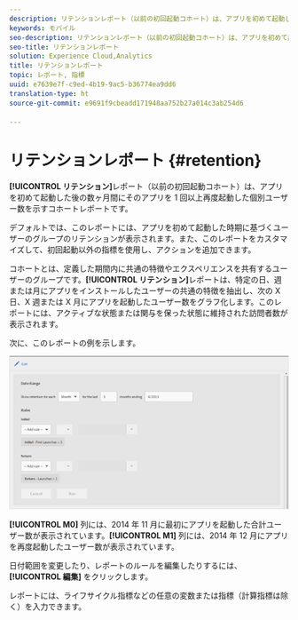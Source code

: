 ```yaml
---
description: リテンションレポート（以前の初回起動コホート）は、アプリを初めて起動した後の数ヶ月間にそのアプリを 1 回以上再度起動した個別ユーザー数を示すコホートレポートです。
keywords: モバイル
seo-description: リテンションレポート（以前の初回起動コホート）は、アプリを初めて起動した後の数ヶ月間にそのアプリを 1 回以上再度起動した個別ユーザー数を示すコホートレポートです。
seo-title: リテンションレポート
solution: Experience Cloud,Analytics
title: リテンションレポート
topic: レポート, 指標
uuid: e7639e7f-c9ed-4b19-9ac5-b36774ea9dd6
translation-type: ht
source-git-commit: e9691f9cbeadd171948aa752b27a014c3ab254d6

---
```



# リテンションレポート {#retention}

**[!UICONTROL リテンション]**&#x200B;レポート（以前の初回起動コホート）は、アプリを初めて起動した後の数ヶ月間にそのアプリを 1 回以上再度起動した個別ユーザー数を示すコホートレポートです。

デフォルトでは、このレポートには、アプリを初めて起動した時期に基づくユーザーのグループのリテンションが表示されます。また、このレポートをカスタマイズして、初回起動以外の指標を使用し、アクションを追加できます。

コホートとは、定義した期間内に共通の特徴やエクスペリエンスを共有するユーザーのグループです。**[!UICONTROL リテンション]**&#x200B;レポートは、特定の日、週または月にアプリをインストールしたユーザーの共通の特徴を抽出し、次の X 日、X 週または X 月にアプリを起動したユーザー数をグラフ化します。このレポートには、アクティブな状態または関与を保った状態に維持された訪問者数が表示されます。

次に、このレポートの例を示します。

![](assets/report_retention_edit.png)

**[!UICONTROL M0]** 列には、2014 年 11 月に最初にアプリを起動した合計ユーザー数が表示されています。**[!UICONTROL M1]** 列には、2014 年 12 月にアプリを再度起動したユーザー数が表示されています。

日付範囲を変更したり、レポートのルールを編集したりするには、**[!UICONTROL 編集]** をクリックします。

レポートには、ライフサイクル指標などの任意の変数または指標（計算指標は除く）を入力できます。
